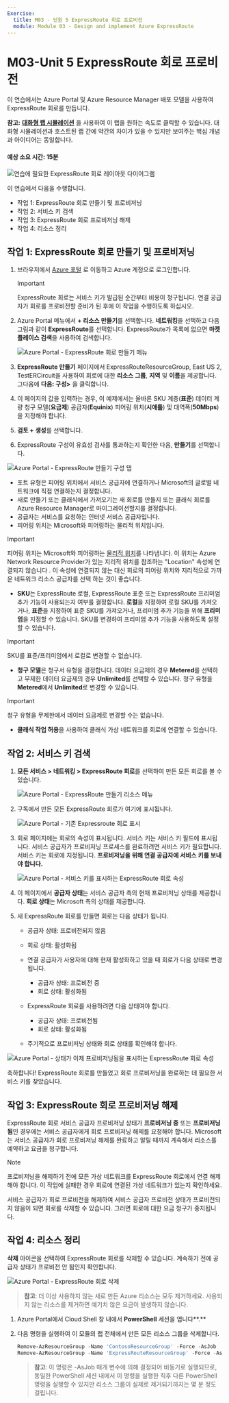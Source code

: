 ```yaml
---
Exercise:
  title: M03 - 단원 5 ExpressRoute 회로 프로비전
  module: Module 03 - Design and implement Azure ExpressRoute
---
```

# M03-Unit 5 ExpressRoute 회로 프로비전

이 연습에서는 Azure Portal 및 Azure Resource Manager 배포 모델을 사용하여 ExpressRoute 회로를 만듭니다. 

**참고:** **[대화형 랩 시뮬레이션](https://mslabs.cloudguides.com/guides/AZ-700%20Lab%20Simulation%20-%20Provision%20an%20ExpressRoute%20circuit)** 을 사용하여 이 랩을 원하는 속도로 클릭할 수 있습니다. 대화형 시뮬레이션과 호스트된 랩 간에 약간의 차이가 있을 수 있지만 보여주는 핵심 개념과 아이디어는 동일합니다.

#### 예상 소요 시간: 15분

![연습에 필요한 ExpressRoute 회로 레이아웃 다이어그램](../media/environment-diagram.png)



이 연습에서 다음을 수행합니다.

+ 작업 1: ExpressRoute 회로 만들기 및 프로비저닝
+ 작업 2: 서비스 키 검색
+ 작업 3: ExpressRoute 회로 프로비저닝 해제
+ 작업 4: 리소스 정리


## 작업 1: ExpressRoute 회로 만들기 및 프로비저닝

 

1. 브라우저에서 [Azure 포털](https://portal.azure.com/) 로 이동하고 Azure 계정으로 로그인합니다.

   > [!Important] 
   >
   > ExpressRoute 회로는 서비스 키가 발급된 순간부터 비용이 청구됩니다. 연결 공급자가 회로를 프로비전할 준비가 된 후에 이 작업을 수행하도록 하십시오.

1. Azure Portal 메뉴에서 **+ 리소스 만들기**를 선택합니다. **네트워킹**을 선택하고 다음 그림과 같이 **ExpressRoute**를 선택합니다. ExpressRoute가 목록에 없으면 **마켓플레이스 검색**을 사용하여 검색합니다.

   ![Azure Portal - ExpressRoute 회로 만들기 메뉴](../media/create-expressroute-circuit-menu.png)

1. **ExpressRoute 만들기** 페이지에서 ExpressRouteResourceGroup, East US 2, TestERCircuit을 사용하여 회로에 대한 **리소스 그룹**, **지역** 및 **이름**을 제공합니다. 그다움에 **다음: 구성&gt;** 을 클릭합니다.

1. 이 페이지의 값을 입력하는 경우, 이 예제에서는 올바른 SKU 계층(**표준**) 데이터 계량 청구 모델(**요금제**) 공급자(**Equinix**) 피어링 위치(**시애틀**) 및 대역폭(**50Mbps**)을 지정해야 합니다.

1. **검토 + 생성**를 선택합니다.

1. ExpressRoute 구성이 유효성 검사를 통과하는지 확인한 다음, **만들기**를 선택합니다.


![Azure Portal - ExpressRoute 만들기 구성 탭](../media/expressroute-create-configuration2.png)

 

- 포트 유형은 피어링 위치에서 서비스 공급자에 연결하거나 Microsoft의 글로벌 네트워크에 직접 연결하는지 결정합니다.
- 새로 만들기 또는 클래식에서 가져오기는 새 회로를 만들지 또는 클래식 회로를 Azure Resource Manager로 마이그레이션할지를 결정합니다.
- 공급자는 서비스를 요청하는 인터넷 서비스 공급자입니다.
- 피어링 위치는 Microsoft와 피어링하는 물리적 위치입니다.

> [!Important]
>
> 피어링 위치는 Microsoft와 피어링하는 [물리적 위치](https://docs.microsoft.com/en-us/azure/expressroute/expressroute-locations)를 나타냅니다. 이 위치는 Azure Network Resource Provider가 있는 지리적 위치를 참조하는 "Location" 속성에 연결되지 않습니다 . 이 속성에 연결되지 않는 대신 회로의 피어링 위치와 지리적으로 가까운 네트워크 리소스 공급자를 선택 하는 것이 좋습니다.

- **SKU**는 ExpressRoute 로컬, ExpressRoute 표준 또는 ExpressRoute 프리미엄 추가 기능이 사용되는지 여부를 결정합니다. **로컬**을 지정하여 로컬 SKU를 가져오거나, **표준**을 지정하여 표준 SKU를 가져오거나, 프리미엄 추가 기능을 위해 **프리미엄**을 지정할 수 있습니다. SKU를 변경하여 프리미엄 추가 기능을 사용하도록 설정할 수 있습니다.

> [!Important]
>
> SKU를 표준/프리미엄에서 로컬로 변경할 수 없습니다.

- **청구 모델**은 청구서 유형을 결정합니다. 데이터 요금제의 경우 **Metered**를 선택하고 무제한 데이터 요금제의 경우 **Unlimited**를 선택할 수 있습니다. 청구 유형을 **Metered**에서 **Unlimited**로 변경할 수 있습니다.

> [!Important]
>
> 청구 유형을 무제한에서 데이터 요금제로 변경할 수는 없습니다.

- **클래식 작업 허용**을 사용하여 클래식 가상 네트워크를 회로에 연결할 수 있습니다.

## 작업 2: 서비스 키 검색
 

1. **모든 서비스 &gt; 네트워킹 &gt; ExpressRoute 회로**를 선택하여 만든 모든 회로를 볼 수 있습니다.

   ![Azure Portal - ExpressRoute 만들기 리소스 메뉴](../media/expressroute-circuit-menu.png)

1. 구독에서 만든 모든 ExpressRoute 회로가 여기에 표시됩니다. 

   ![Azure Portal - 기존 Expressroute 회로 표시](../media/expressroute-circuit-list.png)

1. 회로 페이지에는 회로의 속성이 표시됩니다. 서비스 키는 서비스 키 필드에 표시됩니다. 서비스 공급자가 프로비저닝 프로세스를 완료하려면 서비스 키가 필요합니다. 서비스 키는 회로에 지정됩니다. **프로비저닝을 위해 연결 공급자에 서비스 키를 보내야 합니다.**

   ![Azure Portal - 서비스 키를 표시하는 ExpressRoute 회로 속성](../media/expressroute-circuit-overview.png)

1. 이 페이지에서 **공급자 상태**는 서비스 공급자 측의 현재 프로비저닝 상태를 제공합니다. **회로 상태**는 Microsoft 측의 상태를 제공합니다. 

1. 새 ExpressRoute 회로를 만들면 회로는 다음 상태가 됩니다.

   - 공급자 상태: 프로비전되지 않음
   - 회로 상태: 활성화됨



   - 연결 공급자가 사용자에 대해 현재 활성화하고 있을 때 회로가 다음 상태로 변경됩니다.
     - 공급자 상태: 프로비전 중
     - 회로 상태: 활성화됨
   - ExpressRoute 회로를 사용하려면 다음 상태여야 합니다.
     - 공급자 상태: 프로비전됨
     - 회로 상태: 활성화됨
   - 주기적으로 프로비저닝 상태와 회로 상태를 확인해야 합니다.

![Azure Portal - 상태가 이제 프로비저닝됨을 표시하는 ExpressRoute 회로 속성](../media/provisioned.png)

 

축하합니다! ExpressRoute 회로를 만들었고 회로 프로비저닝을 완료하는 데 필요한 서비스 키를 찾았습니다.

## 작업 3: ExpressRoute 회로 프로비저닝 해제

ExpressRoute 회로 서비스 공급자 프로비저닝 상태가 **프로비저닝 중** 또는 **프로비저닝됨**인 경우에는 서비스 공급자에게 회로 프로비저닝 해제를 요청해야 합니다. Microsoft는 서비스 공급자가 회로 프로비저닝 해제를 완료하고 알릴 때까지 계속해서 리소스를 예약하고 요금을 청구합니다.

> [!Note]
>
> 프로비저닝을 해제하기 전에 모든 가상 네트워크를 ExpressRoute 회로에서 연결 해제해야 합니다. 이 작업에 실패한 경우 회로에 연결된 가상 네트워크가 있는지 확인하세요.
>
> 서비스 공급자가 회로 프로비전을 해제하여 서비스 공급자 프로비전 상태가 프로비전되지 않음이 되면 회로를 삭제할 수 있습니다. 그러면 회로에 대한 요금 청구가 중지됩니다.

## 작업 4: 리소스 정리

**삭제** 아이콘을 선택하여 ExpressRoute 회로를 삭제할 수 있습니다. 계속하기 전에 공급자 상태가 프로비전 안 됨인지 확인합니다.

![Azure Portal - ExpressRoute 회로 삭제](../media/expressroute-circuit-delete.png)


   >**참고**: 더 이상 사용하지 않는 새로 만든 Azure 리소스는 모두 제거하세요. 사용되지 않는 리소스를 제거하면 예기치 않은 요금이 발생하지 않습니다.

1. Azure Portal에서 Cloud Shell 창 내에서 **PowerShell** 세션을 엽니다**.**

1. 다음 명령을 실행하여 이 모듈의 랩 전체에서 만든 모든 리소스 그룹을 삭제합니다.

   ```powershell
   Remove-AzResourceGroup -Name 'ContosoResourceGroup' -Force -AsJob
   Remove-AzResourceGroup -Name 'ExpressRouteResourceGroup' -Force -AsJob
   ```
   >**참고**: 이 명령은 -AsJob 매개 변수에 의해 결정되어 비동기로 실행되므로, 동일한 PowerShell 세션 내에서 이 명령을 실행한 직후 다른 PowerShell 명령을 실행할 수 있지만 리소스 그룹이 실제로 제거되기까지는 몇 분 정도 걸립니다.


